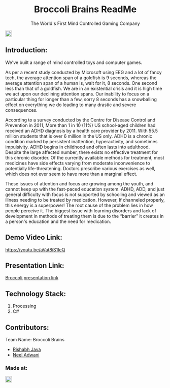 <h1 align="center">Broccoli Brains ReadMe</h1>
<p align="center">
  The World's First Mind Controlled Gaming Company
</p>

<a href="https://hack36.com"> <img src="http://bit.ly/BuiltAtHack36" height=20px> </a>


## Introduction:
  
  We've built a range of mind controlled toys and computer games.

As per a recent study conducted by Microsoft using EEG and a lot of fancy tech, the average attention span of a goldfish is 9 seconds, whereas the average attention span of a human is, wait for it, 8 seconds. One second less than that of a goldfish. We are in an existential crisis and it is high time we act upon our declining attention spans. Our inability to focus on a particular thing for longer than a few, sorry 8 seconds has a snowballing effect on everything we do leading to many drastic and severe consequences.
  
According to a survey conducted by the Centre for Disease Control and Prevention in 2011, More than 1 in 10 (11%) US school-aged children had received an ADHD diagnosis by a health care provider by 2011. With 55.5 million students that is over 6 million in the US only. ADHD is a chronic condition marked by persistent inattention, hyperactivity, and sometimes impulsivity. ADHD begins in childhood and often lasts into adulthood. Despite the large affected number, there exists no effective treatment for this chronic disorder. Of the currently available methods for treatment, most medicines have side effects varying from moderate inconvenience to potentially life-threatening. Doctors prescribe various exercises as well, which does not ever seem to have more than a marginal effect.

These issues of attention and focus are growing among the youth, and cannot keep up with the fast-paced education system. ADHD, ADD, and just general difficulty with focus is not supported by schooling and viewed as an illness needing to be treated by medication.
However, If channeled properly, this energy is a superpower! The root cause of the problem lies in how people perceive it. The biggest issue with learning disorders and lack of development in methods of treating them is due to the “barrier” it creates in a person's education and the need for medication.
  
## Demo Video Link:
  <a href="https://youtu.be/aVat8iS1IeQ">https://youtu.be/aVat8iS1IeQ</a>
  
## Presentation Link:
  <a href="https://drive.google.com/file/d/1OvPrRpFz6GuhBmQT08I2pe3hwEVGVJ2C/view?usp=sharing"> Broccoli presentation link </a>
  
  
## Technology Stack:
  1) Processing
  2) C#


## Contributors:

Team Name: Broccoli Brains

* [Rishabh Java](https://github.com/Rishabhjava)
* [Neel Adwani](https://github.com/neeltron)


### Made at:
<a href="https://hack36.com"> <img src="http://bit.ly/BuiltAtHack36" height=20px> </a>
